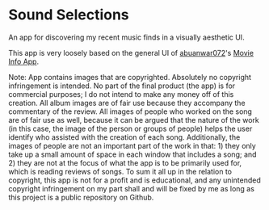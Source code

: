 # Sound Selections

An app for discovering my recent music finds in a visually aesthetic UI.

This app is very loosely based on the general UI of [abuanwar072](https://github.com/abuanwar072)'s [Movie Info App](https://github.com/abuanwar072/Movie-Info---Flutter-UI).

Note: App contains images that are copyrighted. Absolutely no copyright infringement is intended. No part of the final product (the app) is for commercial purposes; I do not intend to make any money off of this creation. All album images are of fair use because they accompany the commentary of the review. All images of people who worked on the song are of fair use as well, because it can be argued that the nature of the work (in this case, the image of the person or groups of people) helps the user identify who assisted with the creation of each song. Additionally, the images of people are not an important part of the work in that: 1) they only take up a small amount of space in each window that includes a song; and 2) they are not at the focus of what the app is to be primarily used for, which is reading reviews of songs. To sum it all up in the relation to copyright, this app is not for a profit and is educational, and any unintended copyright infringement on my part shall and will be fixed by me as long as this project is a public repository on Github.
